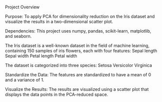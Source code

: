 Project Overview

Purpose: To apply PCA for dimensionality reduction on the Iris dataset and visualize the results in a two-dimensional scatter plot.

Dependencies: This project uses numpy, pandas, scikit-learn, matplotlib, and seaborn.

The Iris dataset is a well-known dataset in the field of machine learning, containing 150 samples of iris flowers, each with four features:
Sepal length
Sepal width
Petal length
Petal width

The dataset is categorized into three species:
Setosa
Versicolor
Virginica

Standardize the Data: The features are standardized to have a mean of 0 and a variance of 1.

Visualize the Results: The results are visualized using a scatter plot that displays the data points in the PCA-reduced space.
